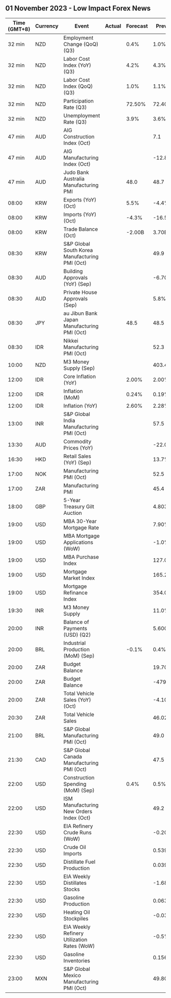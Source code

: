 ## 01 November 2023 - Low Impact Forex News

| Time (GMT+8) | Currency | Event | Actual | Forecast | Previous |
|------|----------|-------|--------|----------|----------|
| 32 min | NZD | Employment Change (QoQ) (Q3) |  | 0.4% | 1.0% |
| 32 min | NZD | Labor Cost Index (YoY) (Q3) |  | 4.2% | 4.3% |
| 32 min | NZD | Labor Cost Index (QoQ) (Q3) |  | 1.0% | 1.1% |
| 32 min | NZD | Participation Rate (Q3) |  | 72.50% | 72.40% |
| 32 min | NZD | Unemployment Rate (Q3) |  | 3.9% | 3.6% |
| 47 min | AUD | AIG Construction Index (Oct) |  |  | 7.1 |
| 47 min | AUD | AIG Manufacturing Index (Oct) |  |  | -12.8 |
| 47 min | AUD | Judo Bank Australia Manufacturing PMI |  | 48.0 | 48.7 |
| 08:00 | KRW | Exports (YoY) (Oct) |  | 5.5% | -4.4% |
| 08:00 | KRW | Imports (YoY) (Oct) |  | -4.3% | -16.5% |
| 08:00 | KRW | Trade Balance (Oct) |  | -2.00B | 3.70B |
| 08:30 | KRW | S&P Global South Korea Manufacturing PMI (Oct) |  |  | 49.9 |
| 08:30 | AUD | Building Approvals (YoY) (Sep) |  |  | -6.70% |
| 08:30 | AUD | Private House Approvals (Sep) |  |  | 5.8% |
| 08:30 | JPY | au Jibun Bank Japan Manufacturing PMI (Oct) |  | 48.5 | 48.5 |
| 08:30 | IDR | Nikkei Manufacturing PMI (Oct) |  |  | 52.3 |
| 10:00 | NZD | M3 Money Supply (Sep) |  |  | 403.4B |
| 12:00 | IDR | Core Inflation (YoY) |  | 2.00% | 2.00% |
| 12:00 | IDR | Inflation (MoM) |  | 0.24% | 0.19% |
| 12:00 | IDR | Inflation (YoY) |  | 2.60% | 2.28% |
| 13:00 | INR | S&P Global India Manufacturing PMI (Oct) |  |  | 57.5 |
| 13:30 | AUD | Commodity Prices (YoY) |  |  | -22.0% |
| 16:30 | HKD | Retail Sales (YoY) (Sep) |  |  | 13.7% |
| 17:00 | NOK | Manufacturing PMI (Oct) |  |  | 52.5 |
| 17:00 | ZAR | Manufacturing PMI |  |  | 45.4 |
| 18:00 | GBP | 5-Year Treasury Gilt Auction |  |  | 4.803% |
| 19:00 | USD | MBA 30-Year Mortgage Rate |  |  | 7.90% |
| 19:00 | USD | MBA Mortgage Applications (WoW) |  |  | -1.0% |
| 19:00 | USD | MBA Purchase Index |  |  | 127.0 |
| 19:00 | USD | Mortgage Market Index |  |  | 165.2 |
| 19:00 | USD | Mortgage Refinance Index |  |  | 354.0 |
| 19:30 | INR | M3 Money Supply |  |  | 11.0% |
| 20:00 | INR | Balance of Payments (USD) (Q2) |  |  | 5.600B |
| 20:00 | BRL | Industrial Production (MoM) (Sep) |  | -0.1% | 0.4% |
| 20:00 | ZAR | Budget Balance |  |  | 19.70% |
| 20:00 | ZAR | Budget Balance |  |  | -479.700B |
| 20:00 | ZAR | Total Vehicle Sales (YoY) (Oct) |  |  | -4.10% |
| 20:30 | ZAR | Total Vehicle Sales |  |  | 46.02K |
| 21:00 | BRL | S&P Global Manufacturing PMI (Oct) |  |  | 49.0 |
| 21:30 | CAD | S&P Global Canada Manufacturing PMI (Oct) |  |  | 47.5 |
| 22:00 | USD | Construction Spending (MoM) (Sep) |  | 0.4% | 0.5% |
| 22:00 | USD | ISM Manufacturing New Orders Index (Oct) |  |  | 49.2 |
| 22:30 | USD | EIA Refinery Crude Runs (WoW) |  |  | -0.207M |
| 22:30 | USD | Crude Oil Imports |  |  | 0.539M |
| 22:30 | USD | Distillate Fuel Production |  |  | 0.039M |
| 22:30 | USD | EIA Weekly Distillates Stocks |  |  | -1.686M |
| 22:30 | USD | Gasoline Production |  |  | 0.063M |
| 22:30 | USD | Heating Oil Stockpiles |  |  | -0.037M |
| 22:30 | USD | EIA Weekly Refinery Utilization Rates (WoW) |  |  | -0.5% |
| 22:30 | USD | Gasoline Inventories |  |  | 0.156M |
| 23:00 | MXN | S&P Global Mexico Manufacturing PMI (Oct) |  |  | 49.80 |
